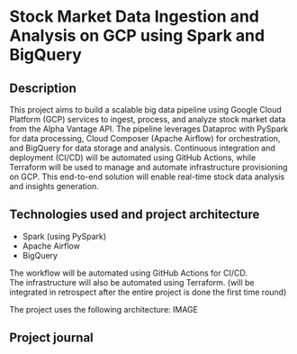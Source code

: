 # Stock Market Data Ingestion and Analysis on GCP using Spark and BigQuery

## Description
This project aims to build a scalable big data pipeline using Google Cloud Platform (GCP) services to ingest, process, and analyze stock market data from the Alpha Vantage API. The pipeline leverages Dataproc with PySpark for data processing, Cloud Composer (Apache Airflow) for orchestration, and BigQuery for data storage and analysis. Continuous integration and deployment (CI/CD) will be automated using GitHub Actions, while Terraform will be used to manage and automate infrastructure provisioning on GCP. This end-to-end solution will enable real-time stock data analysis and insights generation.

## Technologies used and project architecture
* Spark (using PySpark)
* Apache Airflow
* BigQuery

The workflow will be automated using GitHub Actions for CI/CD.  
The infrastructure will also be automated using Terraform. (will be integrated in retrospect after the entire project is done the first time round)

The project uses the following architecture:
IMAGE

## Project journal